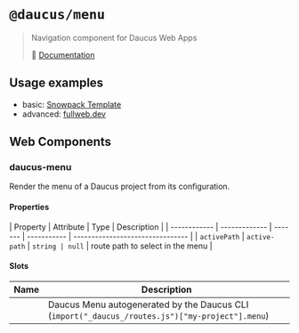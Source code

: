 # `@daucus/menu`

> Navigation component for Daucus Web Apps
>
> :book: [Documentation](https://fullweb.dev/daucus)

## Usage examples

- basic: [Snowpack Template](https://github.com/fullwebdev/fullwebdev/blob/master/packages/daucus/snowpack-template/src/app/app-root.js#L221-L223)
- advanced: [fullweb.dev](https://github.com/fullwebdev/fullwebdev/blob/master/website/src/app/shell.js#L208-L243)

## Web Components

### daucus-menu

Render the menu of a Daucus project from its configuration.

#### Properties

| Property     | Attribute     | Type    | Description |
| ------------ | ------------- | ------- | ----------- | -------------------------------- |
| `activePath` | `active-path` | `string | null`       | route path to select in the menu |

#### Slots

| Name | Description                                                                                     |
| ---- | ----------------------------------------------------------------------------------------------- |
|      | Daucus Menu autogenerated by the Daucus CLI (`import("_daucus_/routes.js")["my-project"].menu`) |
